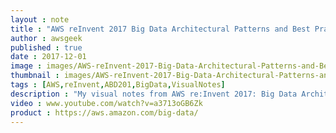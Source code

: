 ```yaml
---
layout : note
title : "AWS reInvent 2017 Big Data Architectural Patterns and Best Practices on AWS ABD201"
author : awsgeek
published : true
date : 2017-12-01
image : images/AWS-reInvent-2017-Big-Data-Architectural-Patterns-and-Best-Practices-on-AWS-ABD201_en.jpg
thumbnail : images/AWS-reInvent-2017-Big-Data-Architectural-Patterns-and-Best-Practices-on-AWS-ABD201-thumbnail_en.jpg
tags : [AWS,reInvent,ABD201,BigData,VisualNotes]
description : "My visual notes from AWS re:Invent 2017: Big Data Architectural Patterns and Best Practices on AWS"
video : www.youtube.com/watch?v=a3713oGB6Zk
product : https://aws.amazon.com/big-data/
---
```

